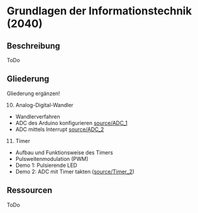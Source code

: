 # Grundlagen der Informationstechnik (2040)

## Beschreibung
ToDo

## Gliederung
Gliederung ergänzen!

10. Analog-Digital-Wandler
  - Wandlerverfahren
  - ADC des Arduino konfigurieren [source/ADC_1](ADC_1)
  - ADC mittels Interrupt [source/ADC_2](ADC_2)
11. Timer
 - Aufbau und Funktionsweise des Timers
 - Pulsweitenmodulation (PWM)
 - Demo 1: Pulsierende LED
 - Demo 2: ADC mit Timer takten ([source/Timer_2](Timer_2))

## Ressourcen
ToDo


